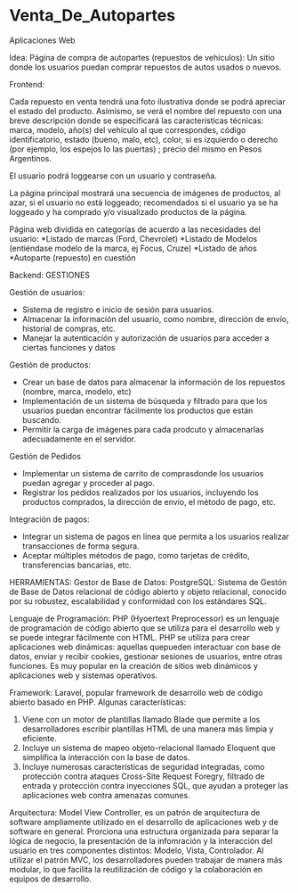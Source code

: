 # Venta_De_Autopartes

Aplicaciones Web

Idea:
Página de compra de autopartes (repuestos de vehículos):
Un sitio donde los usuarios puedan comprar repuestos de autos usados o nuevos.

Frontend:

Cada repuesto en venta tendrá una foto ilustrativa donde se podrá apreciar el estado del producto.
Asímismo, se verá el nombre del repuesto con una breve descripción donde se especificará las características
técnicas: marca, modelo, año(s) del vehículo al que correspondes, código identificatorio, estado (bueno, malo, etc), color, si es izquierdo o derecho (por ejemplo, los espejos lo las puertas) ; precio del mismo en Pesos Argentinos.

El usuario podrá loggearse con un usuario y contraseña.

La página principal mostrará una secuencia de imágenes de productos, al azar, si el usuario no está loggeado;
recomendados si el usuario ya se ha loggeado y ha comprado y/o visualizado productos de la página.

Página web dividida en categorías de acuerdo a las necesidades del usuario:
*Listado de marcas (Ford, Chevrolet)
*Listado de Modelos (entiéndase modelo de la marca, ej Focus, Cruze)
*Listado de años
*Autoparte (repuesto) en cuestión

Backend:
GESTIONES

Gestión de usuarios:

- Sistema de registro e inicio de sesión para usuarios.
- Almacenar la información del usuario, como nombre, dirección de envío, historial de compras, etc.
- Manejar la autenticación y autorización de usuarios para acceder a ciertas funciones y datos

Gestión de productos:

- Crear un base de datos para almacenar la información de los repuestos (nombre, marca, modelo, etc)
- Implementación de un sistema de búsqueda y filtrado para que los usuarios puedan encontrar fácilmente los productos que están buscando.
- Permitir la carga de imágenes para cada prodcuto y almacenarlas adecuadamente en el servidor.

Gestión de Pedidos

- Implementar un sistema de carrito de comprasdonde los usuarios puedan agregar y proceder al pago.
- Registrar los pedidos realizados por los usuarios, incluyendo los productos comprados, la dirección de envío, el método de pago, etc.

Integración de pagos:

- Integrar un sistema de pagos en línea que permita a los usuarios realizar transacciones de forma segura.
- Aceptar múltiples métodos de pago, como tarjetas de crédito, transferencias bancarias, etc.

HERRAMIENTAS:
Gestor de Base de Datos:
PostgreSQL: Sistema de Gestón de Base de Datos relacional de código abierto y objeto relacional, conocido por su robustez, escalabilidad y conformidad con los estándares SQL.

Lenguaje de Programación:
PHP (Hyoertext Preprocessor) es un lenguaje de programación de código abierto que se utiliza para el desarrollo web y se puede integrar fácilmente con HTML.
PHP se utiliza para crear aplicaciones web dinámicas: aquellas quepueden interactuar con base de datos, enviar y recibir cookies, gestionar sesiones de usuarios, entre otras funciones. Es muy popular en la creación de sitios web dinámicos y aplicaciones web y sistemas operativos.

Framework:
Laravel, popular framework de desarrollo web de código abierto basado en PHP.
Algunas características:

1. Viene con un motor de plantillas llamado Blade que permite a los desarrolladores escribir plantillas HTML de una manera más limpia y eficiente.
2. Incluye un sistema de mapeo objeto-relacional llamado Eloquent que simplifica la interacción con la base de datos.
3. Incluye numerosas características de seguridad integradas, como protección contra ataques Cross-Site Request Foregry, filtrado de entrada y protección contra inyecciones SQL, que ayudan a proteger las aplicaciones web contra amenazas comunes.

Arquitectura:
Model View Controller, es un patrón de arquitectura de software ampliamente utilizado en el desarrollo de aplicaciones web y de software en general. Prorciona una estructura organizada para separar la lógica de negocio, la presentación de la infomración y la interacción del usuario en tres componentes distintos: Modelo, Vista, Controlador. Al utilizar el patrón MVC, los desarrolladores pueden trabajar de manera más modular, lo que facilita la reutilización de código y la colaboración en equipos de desarrollo.
